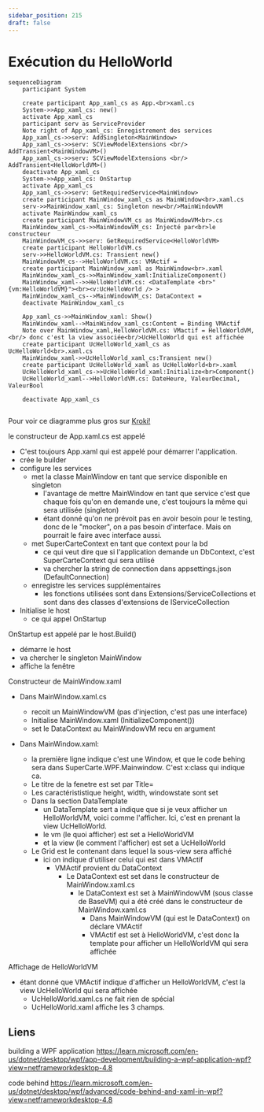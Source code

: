 ```yaml
---
sidebar_position: 215
draft: false
---
```


# Exécution du HelloWorld

```mermaid
sequenceDiagram
    participant System

    create participant App_xaml_cs as App.<br>xaml.cs
    System->>App_xaml_cs: new()
    activate App_xaml_cs
    participant serv as ServiceProvider
    Note right of App_xaml_cs: Enregistrement des services
    App_xaml_cs->>serv: AddSingleton<MainWindow>
    App_xaml_cs->>serv: SCViewModelExtensions <br/> AddTransient<MainWindowVM>()
    App_xaml_cs->>serv: SCViewModelExtensions <br/> AddTransient<HelloWorldVM>()
    deactivate App_xaml_cs
    System->>App_xaml_cs: OnStartup
    activate App_xaml_cs
    App_xaml_cs->>serv: GetRequiredService<MainWindow>
    create participant MainWindow_xaml_cs as MainWindow<br>.xaml.cs
    serv->>MainWindow_xaml_cs: Singleton new<br/>MainWindowVM
    activate MainWindow_xaml_cs
    create participant MainWindowVM_cs as MainWindowVM<br>.cs 
    MainWindow_xaml_cs->>MainWindowVM_cs: Injecté par<br>le constructeur
    MainWindowVM_cs->>serv: GetRequiredService<HelloWorldVM>
    create participant HelloWorldVM.cs
    serv->>HelloWorldVM.cs: Transient new()
    MainWindowVM_cs-->HelloWorldVM.cs: VMActif =
    create participant MainWindow_xaml as MainWindow<br>.xaml
    MainWindow_xaml_cs->>MainWindow_xaml:InitializeComponent()
    MainWindow_xaml-->>HelloWorldVM.cs: <DataTemplate <br>"{vm:HelloWorldVM}"><br><v:UcHelloWorld /> >
    MainWindow_xaml_cs-->MainWindowVM_cs: DataContext =
    deactivate MainWindow_xaml_cs

    App_xaml_cs->>MainWindow_xaml: Show()
    MainWindow_xaml-->MainWindow_xaml_cs:Content = Binding VMActif
    Note over MainWindow_xaml,HelloWorldVM.cs: VMactif = HelloWorldVM, <br/> donc c'est la view associée<br/>UcHelloWorld qui est affichée
    create participant UcHelloWorld_xaml_cs as UcHelloWorld<br>.xaml.cs
    MainWindow_xaml->>UcHelloWorld_xaml_cs:Transient new()
    create participant UcHelloWorld_xaml as UcHelloWorld<br>.xaml
    UcHelloWorld_xaml_cs->>UcHelloWorld_xaml:Initialize<br>Component()
    UcHelloWorld_xaml-->HelloWorldVM.cs: DateHeure, ValeurDecimal, ValeurBool

    deactivate App_xaml_cs
    
```

Pour voir ce diagramme plus gros sur [Kroki!](https://kroki.io/mermaid/svg/eNqlVcGO2jAQvfMV1l7aSkDvERtpF1bdHtJWzTZ7XHmdASw5dmqbQFv1g_od_bGODSxO4rBIzYVkPPPm-c2zMfB9A5LBgtOVptWI4FNTbTnjNZWW5D-MhWrk40wDtdBavqnrpx2txBMzhBr3OZ0969SFpsz4qj3CJE2D3IRI2L5959cps7xxuMF6j4YB3bgGOf5yBl-0angJ2ud9Ulis-WptiVqSVpc7qWHFjdVQAaKUYDwSIuxbBMlI0C0l5KYscy5XAqySs4xy-chlqbbpYEE-LzhsM1WCuNtZkIYraQjK8D51YA-aYgjbB2BFlh52_1-A9yCEelRalCfAEgYFjU_is8wtKr2pz08jRvQD2K_oH66hPAymJ1jEM6eU0DqnqDPQNHSQa4Y9-3Uo1XFSzlBeoVDk9o769a8zLLIevSLzBDHsy_uoLaoeICEvMwuM30k6p2pr0EOsw6SOdJ2l1_i87GTSryyyGxR0Sa4vHO_AbC_RzgeTj5JbTgX_CXNV1Uoi6TjhSWyjswW19AGqWjierv3Vr6ZKwrzfV6mLz5rkGzvFCR62dFiX3oRdn7mSFnb2oE1wEiPWixyq7s5Jvlbbwb1GjoPvjyO4Jre4gEfjOK3TPaka0F2wcWTIdD_klqnGhzuoVJIR9gaMJYKSBu8qHLJRjP_9Az6jpSM6mbhUulxytsaUIeOEVeHNEMZ7d0NXlzSNwSQxv19CYbC_R4i1ijEIPOwAuj7u5cfOHfoL7mGjYUwKKvBlAYxXVBw_b5USo3P_AP8ARcDBAg==)

le constructeur de App.xaml.cs est appelé   
- C'est toujours App.xaml qui est appelé pour démarrer l'application. 
- crée le builder 
- configure les services
  - met la classe MainWindow en tant que service disponible en singleton
    - l'avantage de mettre MainWindow en tant que service c'est que chaque fois qu'on en demande une, c'est toujours la même qui sera utilisée (singleton)
    - étant donné qu'on ne prévoit pas en avoir besoin pour le testing, donc de le "mocker", on a pas besoin d'interface. Mais on pourrait le faire avec interface aussi. 
  - met SuperCarteContext en tant que context pour la bd
    - ce qui veut dire que si l'application demande un DbContext, c'est SuperCarteContext qui sera utilisé
    - va chercher la string de connection dans appsettings.json (DefaultConnection)
  - enregistre les services supplémentaires
    - les fonctions utilisées sont dans Extensions/ServiceCollections et sont dans des classes d'extensions de IServiceCollection
- Initialise le host
  - ce qui appel OnStartup

OnStartup est appelé par le host.Build()
- démarre le host
- va chercher le singleton MainWindow
- affiche la fenêtre

Constructeur de MainWindow.xaml
- Dans MainWindow.xaml.cs
  - recoit un MainWindowVM  (pas d'injection, c'est pas une interface)
  - Initialise MainWindow.xaml (InitializeComponent())
  - set le DataContext au MainWindowVM recu en argument
  
  
- Dans MainWindow.xaml: 
  - la première ligne indique c'est une Window, et que le code behing sera dans SuperCarte.WPF.Mainwindow. C'est x:class qui indique ca. 
  - Le titre de la fenetre est set par Title=
  - Les caractérististique height, width, windowstate sont set
  - Dans la section DataTemplate
    - un DataTemplate sert a indique que si je veux afficher un HelloWorldVM, voici comme l'afficher. Ici, c'est en prenant la view UcHelloWorld. 
    - le vm (le quoi afficher) est set a HelloWorldVM
    - et la view (le comment l'afficher) est set a UcHelloWorld
  - Le Grid est le contenant dans lequel la sous-view sera affiché 
    - ici on indique d'utiliser celui qui est dans VMActif
      - VMActif provient du DataContext
        - Le DataContext est set dans le constructeur de MainWindow.xaml.cs
          - le DataContext est set à MainWindowVM (sous classe de BaseVM) qui a été créé dans le constructeur de MainWindow.xaml.cs
            - Dans MainWindowVM (qui est le DataContext) on déclare VMActif  
            - VMActif est set à HelloWorldVM, c'est donc la template pour afficher un HelloWorldVM qui sera affichée

Affichage de HelloWorldVM
- étant donné que VMActif indique d'afficher un HelloWorldVM, c'est la view UcHelloWorld qui sera affichée
  - UcHelloWorld.xaml.cs ne fait rien de spécial
  - UcHelloWorld.xaml affiche les 3 champs. 
  
  



## Liens

building a WPF application https://learn.microsoft.com/en-us/dotnet/desktop/wpf/app-development/building-a-wpf-application-wpf?view=netframeworkdesktop-4.8

code behind https://learn.microsoft.com/en-us/dotnet/desktop/wpf/advanced/code-behind-and-xaml-in-wpf?view=netframeworkdesktop-4.8
